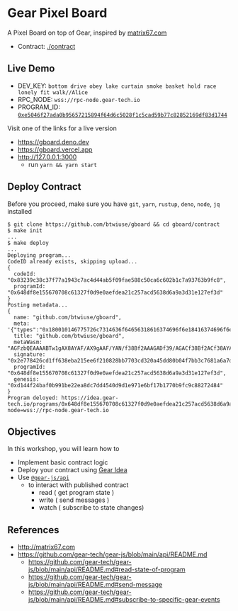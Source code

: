 # Gear Pixel Board

A Pixel Board on top of Gear, inspired by [matrix67.com](http://matrix67.com/)

- Contract: [./contract](./contract/)

## Live Demo

- DEV_KEY:
  `bottom drive obey lake curtain smoke basket hold race lonely fit walk//Alice`
- RPC_NODE: `wss://rpc-node.gear-tech.io`
- PROGRAM_ID:
  [`0xe5046f27ada0b95657215894f64d6c5028f1c5cad59b77c82852169df83d1744`](https://idea.gear-tech.io/programs/0xe5046f27ada0b95657215894f64d6c5028f1c5cad59b77c82852169df83d1744?node=wss://n.up.railway.app/rpc/ws)

Visit one of the links for a live version

- https://gboard.deno.dev
- https://gboard.vercel.app
- http://127.0.0.1:3000
  - run `yarn && yarn start`

## Deploy Contract

Before you proceed, make sure you have `git`, `yarn`, `rustup`, `deno`, `node`,
`jq` installed

```
$ git clone https://github.com/btwiuse/gboard && cd gboard/contract
$ make init
...
$ make deploy
...
Deploying program...
CodeID already exists, skipping upload...
{
  codeId: "0x83239c38c37f77a1943c7ac4d44ab5f09fae588c50ca6c602b1c7a93763b9fc8",
  programId: "0x648df8e155670708c61327f0d9e0aefdea21c257acd5638d6a9a3d31e127ef3d"
}
Posting metadata...
{
  name: "github.com/btwiuse/gboard",
  meta: '{"types":"0x180010146775726c7314636f64656318616374696f6e18416374696f6e0001041841646455726c080110636f...',
  title: "github.com/btwiuse/gboard",
  metaWasm: "AGFzbQEAAAABTw1gAX8AYAF/AX9gAAF/YAN/f38Bf2AAAGADf39/AGACf38Bf2ACf38AYAR/f39/AGAEf39/fwF/YAV/f39/fwBg...",
  signature: "0x2e778426cd1ff638eba215ee6f210828bb7703cd320a45dd80b04f7bb3c7681a6a7d99f45b90d2cce58f887a93551b9439...",
  programId: "0x648df8e155670708c61327f0d9e0aefdea21c257acd5638d6a9a3d31e127ef3d",
  genesis: "0xd144f24baf0b991be22ea8dc7dd4540d9d1e971e6bf17b1770b9fc9c88272484"
}
Program deloyed: https://idea.gear-tech.io/programs/0x648df8e155670708c61327f0d9e0aefdea21c257acd5638d6a9a3d31e127ef3d?node=wss://rpc-node.gear-tech.io
```

## Objectives

In this workshop, you will learn how to

- Implement basic contract logic
- Deploy your contract using [Gear Idea](https://idea.gear-tech.io)
- Use [`@gear-js/api`](https://www.npmjs.com/package/@gear-js/api)
  - to interact with published contract
    - read ( get program state )
    - write ( send messages )
    - watch ( subscribe to state changes)

## References

- http://matrix67.com
- https://github.com/gear-tech/gear-js/blob/main/api/README.md
  - https://github.com/gear-tech/gear-js/blob/main/api/README.md#read-state-of-program
  - https://github.com/gear-tech/gear-js/blob/main/api/README.md#send-message
  - https://github.com/gear-tech/gear-js/blob/main/api/README.md#subscribe-to-specific-gear-events
